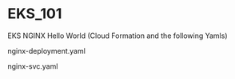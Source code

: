 # EKS_101
EKS NGINX Hello World (Cloud Formation and the following Yamls)

nginx-deployment.yaml

nginx-svc.yaml
